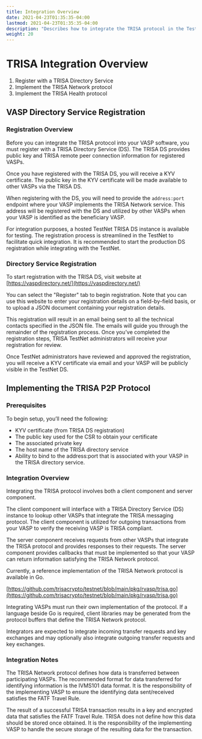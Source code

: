 ```yaml
---
title: Integration Overview
date: 2021-04-23T01:35:35-04:00
lastmod: 2021-04-23T01:35:35-04:00
description: "Describes how to integrate the TRISA protocol in the TestNet"
weight: 20
---
```


# TRISA Integration Overview

1. Register with a TRISA Directory Service
2. Implement the TRISA Network protocol
3. Implement the TRISA Health protocol

## VASP Directory Service Registration

### Registration Overview

Before you can integrate the TRISA protocol into your VASP software, you must register with a TRISA Directory Service (DS).  The TRISA DS provides public key and TRISA remote peer connection information for registered VASPs.

Once you have registered with the TRISA DS, you will receive a KYV certificate.  The public key in the KYV certificate will be made available to other VASPs via the TRISA DS.

When registering with the DS, you will need to provide the `address:port` endpoint where your VASP implements the TRISA Network service. This address will be registered with the DS and utilized by other VASPs when your VASP is identified as the beneficiary VASP.

For integration purposes, a hosted TestNet TRISA DS instance is available for testing.  The registration process is streamlined in the TestNet to facilitate quick integration.  It is recommended to start the production DS registration while integrating with the TestNet.


### Directory Service Registration

To start registration with the TRISA DS, visit website at [https://vaspdirectory.net/](https://vaspdirectory.net/)

You can select the "Register" tab to begin registration. Note that you can use this website to enter your registration details on a field-by-field basis, or to upload a JSON document containing your registration details.

This registration will result in an email being sent to all the technical contacts specified in the JSON file.  The emails will guide you through the remainder of the registration process.  Once you’ve completed the registration steps, TRISA TestNet administrators will receive your registration for review.

Once TestNet administrators have reviewed and approved the registration, you will receive a KYV certificate via email and your VASP will be publicly visible in the TestNet DS.


## Implementing the TRISA P2P Protocol


### Prerequisites

To begin setup, you’ll need the following:



*   KYV certificate (from TRISA DS registration)
*   The public key used for the CSR to obtain your certificate
*   The associated private key
*   The host name of the TRISA directory service
*   Ability to bind to the address:port that is associated with your VASP in the TRISA directory service.


### Integration Overview

Integrating the TRISA protocol involves both a client component and server component.

The client component will interface with a TRISA Directory Service (DS) instance to lookup other VASPs that integrate the TRISA messaging protocol.  The client component is utilized for outgoing transactions from your VASP to verify the receiving VASP is TRISA compliant.

The server component receives requests from other VASPs that integrate the TRISA protocol and provides responses to their requests.  The server component provides callbacks that must be implemented so that your VASP can return information satisfying the TRISA Network protocol.

Currently, a reference implementation of the TRISA Network protocol is available in Go.

[https://github.com/trisacrypto/testnet/blob/main/pkg/rvasp/trisa.go](https://github.com/trisacrypto/testnet/blob/main/pkg/rvasp/trisa.go)

Integrating VASPs must run their own implementation of the protocol.  If a language beside Go is required, client libraries may be generated from the protocol buffers that define the TRISA Network protocol.

Integrators are expected to integrate incoming transfer requests and key exchanges and may optionally also integrate outgoing transfer requests and key exchanges.

### Integration Notes

The TRISA Network protocol defines how data is transferred between participating VASPs.  The recommended format for data transferred for identifying information is the IVMS101 data format.  It is the responsibility of the implementing VASP to ensure the identifying data sent/received satisfies the FATF Travel Rule.

The result of a successful TRISA transaction results in a key and encrypted data that satisfies the FATF Travel Rule.  TRISA does not define how this data should be stored once obtained.  It is the responsibility of the implementing VASP to handle the secure storage of the resulting data for the transaction.

